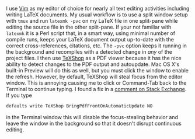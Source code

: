 <!--
.. title: Prevent TeXShop from stealing focus from an external editor
.. slug: keep-texshop-from-stealing-focus
.. date: 2015-04-08 21:44:25 UTC-05:00
.. tags: LaTeX, TeXShop
.. link: 
.. description: 
.. type: text
-->

I use [Vim](http://www.vim.org/) as my editor of choice for nearly all text editing activities including writing LaTeX documents.  My usual workflow is to use a split window setup with `tmux` and run `latexmk -pvc` on my LaTeX file in one split-pane while editing the source file in the other split-pane.  If your not familiar with `latexmk` it is a Perl script that, in a smart way, using minimal number of compile runs, keeps your LaTeX document output up-to-date with the correct cross-references, citations, etc.  The `-pvc` option keeps it running in the background and recompiles with a detected change in *any* of the project files.  I then use [TeXShop](http://pages.uoregon.edu/koch/texshop/) as a PDF viewer because it has the nice ability to detect changes to the PDF output and autoupdate.  Mac OS X's built-in Preview will do this as well, but you must click the window to enable the refresh.  However, by default, TeXShop will steal focus from the editor window.  This is annoying causing me to click or Command-Tab back to the Terminal to continue typing.  I found a fix in a [comment on Stack Exchange](http://tex.stackexchange.com/questions/43057/macosx-pdf-viewer-automatic-reload-on-file-modification).  If you type

````bash
defaults write TeXShop BringPdfFrontOnAutomaticUpdate NO
````

in the Terminal window this will disable the focus-stealing behavior and leave the window in the background so that it doesn't disrupt continuous editing.
